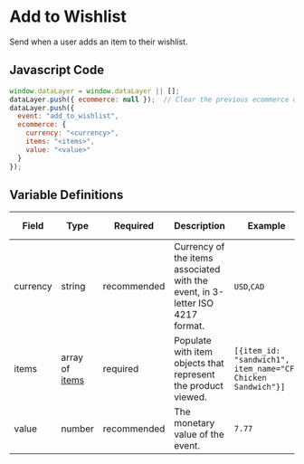# Add to Wishlist

Send when a user adds an item to their wishlist.

## Javascript Code

```js
window.dataLayer = window.dataLayer || [];
dataLayer.push({ ecommerce: null });  // Clear the previous ecommerce object.
dataLayer.push({
  event: "add_to_wishlist",
  ecommerce: {
    currency: "<currency>",
    items: "<items>",
    value: "<value>"
  }
});
```

## Variable Definitions

|Field|Type|Required|Description|Example|Pattern|Min Length|Max Length|Minimum|Maximum|Multiple Of|
| --- | --- | --- | --- | --- | --- | --- | --- | --- | --- | --- |
|currency|string|recommended|Currency of the items associated with the event, in 3-letter ISO 4217 format.|`USD`,`CAD`|`^[A-Z]{3}$`|3|3|
|items|array of [items](/schemas/item.md)|required|Populate with item objects that represent the product viewed.|`[{item_id: "sandwich1", item_name="CFA Chicken Sandwich"}]`
|value|number|recommended|The monetary value of the event.|`7.77`|`^\d\.\d\d$`|||0.00|
